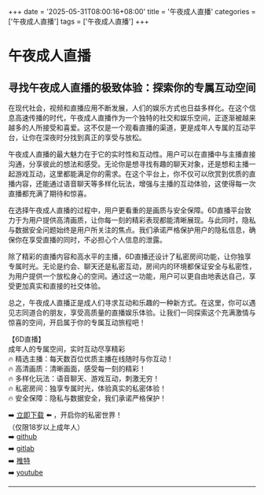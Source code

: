 +++
date = '2025-05-31T08:00:16+08:00'
title = '午夜成人直播'
categories = ['午夜成人直播']
tags = ['午夜成人直播']
+++

# 午夜成人直播

## 寻找午夜成人直播的极致体验：探索你的专属互动空间

在现代社会，视频和直播应用不断发展，人们的娱乐方式也日益多样化。在这个信息高速传播的时代，午夜成人直播作为一个独特的社交和娱乐空间，正逐渐被越来越多的人所接受和喜爱。这不仅是一个观看直播的渠道，更是成年人专属的互动平台，让你在深夜时分找到真正的享受与放松。

午夜成人直播的最大魅力在于它的实时性和互动性。用户可以在直播中与主播直接沟通，分享彼此的想法和感受。无论你是想寻找有趣的聊天对象，还是想和主播一起游戏互动，这里都能满足你的需求。在这个平台上，你不仅可以欣赏到优质的直播内容，还能通过语音聊天等多样化玩法，增强与主播的互动体验，这使得每一次直播都充满了期待和惊喜。

在选择午夜成人直播的过程中，用户更看重的是画质与安全保障。6D直播平台致力于为用户提供高清画质，让你每一刻的精彩表现都能清晰展现。与此同时，隐私与数据安全问题始终是用户所关注的焦点。我们承诺严格保护用户的隐私信息，确保你在享受直播的同时，不必担心个人信息的泄露。

除了精彩的直播内容和高水平的主播，6D直播还设计了私密房间功能，让你独享专属时光。无论是约会、聊天还是私密互动，房间内的环境都保证安全与私密性，为用户提供一个放松身心的空间。通过这一功能，用户可以更自由地表达自己，享受更加真实和直接的社交体验。

总之，午夜成人直播正是成人们寻求互动和乐趣的一种新方式。在这里，你可以遇见志同道合的朋友，享受高质量的直播娱乐体验。让我们一同探索这个充满激情与惊喜的空间，开启属于你的专属互动旅程吧！

【6D直播】  
成年人的专属空间，实时互动尽享精彩  
🔥 精选主播：每天数百位优质主播在线随时与你互动！  
🔥 高清画质：清晰画面，感受每一刻的精彩！  
🔥 多样化玩法：语音聊天、游戏互动，刺激无穷！  
🔥 私密房间：独享专属时光，体验真实的私密体验！  
🔥 安全保障：隐私与数据安全，我们承诺严格保护！

➡️ [立即下载](https://down123.s3.ap-east-1.amazonaws.com/down/down.html?channelCode=blog) ⬅️ ，开启你的私密世界！  
（仅限18岁以上成年人）  
➡️ [github](https://aldult-live.github.io/)  
➡️ [gitlab](https://seo-09598d.gitlab.io/)  
➡️ [推特](https://x.com/wegame33)  
➡️ [youtube](https://www.youtube.com/@6Dlive)  

---
